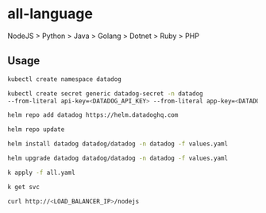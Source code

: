
# all-language

NodeJS > Python > Java > Golang > Dotnet > Ruby > PHP

## Usage

```bash
kubectl create namespace datadog
```

```bash
kubectl create secret generic datadog-secret -n datadog 
--from-literal api-key=<DATADOG_API_KEY> --from-literal app-key=<DATADOG_APP_KEY>
```

```bash
helm repo add datadog https://helm.datadoghq.com
```

```bash
helm repo update
```

```bash
helm install datadog datadog/datadog -n datadog -f values.yaml
```

```bash
helm upgrade datadog datadog/datadog -n datadog -f values.yaml
```
```bash
k apply -f all.yaml 
```
```bash
k get svc
```
```bash
curl http://<LOAD_BALANCER_IP>/nodejs
```
    
